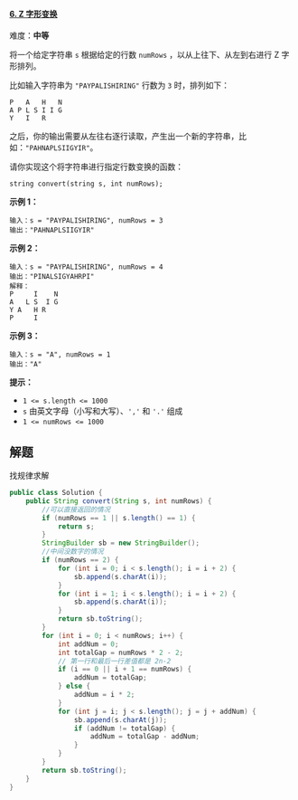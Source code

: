 #### [6. Z 字形变换](https://leetcode.cn/problems/zigzag-conversion/)

难度：**中等**

将一个给定字符串 `s` 根据给定的行数 `numRows` ，以从上往下、从左到右进行 Z 字形排列。

比如输入字符串为 `"PAYPALISHIRING"` 行数为 `3` 时，排列如下：

```
P   A   H   N
A P L S I I G
Y   I   R
```

之后，你的输出需要从左往右逐行读取，产生出一个新的字符串，比如：`"PAHNAPLSIIGYIR"`。

请你实现这个将字符串进行指定行数变换的函数：

```
string convert(string s, int numRows);
```

 

**示例 1：**

```
输入：s = "PAYPALISHIRING", numRows = 3
输出："PAHNAPLSIIGYIR"
```

**示例 2：**

```
输入：s = "PAYPALISHIRING", numRows = 4
输出："PINALSIGYAHRPI"
解释：
P     I    N
A   L S  I G
Y A   H R
P     I
```

**示例 3：**

```
输入：s = "A", numRows = 1
输出："A"
```

 

**提示：**

- `1 <= s.length <= 1000`
- `s` 由英文字母（小写和大写）、`','` 和 `'.'` 组成
- `1 <= numRows <= 1000`

## 解题

找规律求解
```java
public class Solution {
    public String convert(String s, int numRows) {
        //可以直接返回的情况
        if (numRows == 1 || s.length() == 1) {
            return s;
        }
        StringBuilder sb = new StringBuilder();
        //中间没数字的情况
        if (numRows == 2) {
            for (int i = 0; i < s.length(); i = i + 2) {
                sb.append(s.charAt(i));
            }
            for (int i = 1; i < s.length(); i = i + 2) {
                sb.append(s.charAt(i));
            }
            return sb.toString();
        }
        for (int i = 0; i < numRows; i++) {
            int addNum = 0;
            int totalGap = numRows * 2 - 2;
            // 第一行和最后一行差值都是 2n-2
            if (i == 0 || i + 1 == numRows) {
                addNum = totalGap;
            } else {
                addNum = i * 2;
            }
            for (int j = i; j < s.length(); j = j + addNum) {
                sb.append(s.charAt(j));
                if (addNum != totalGap) {
                    addNum = totalGap - addNum;
                }
            }
        }
        return sb.toString();
    }
}

```